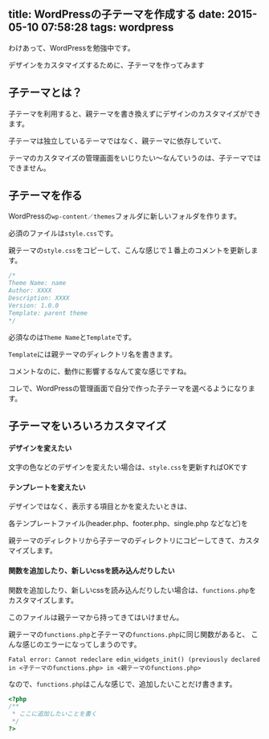 title: WordPressの子テーマを作成する
date: 2015-05-10 07:58:28
tags: wordpress
---

わけあって、WordPressを勉強中です。

デザインをカスタマイズするために、子テーマを作ってみます

<!-- more -->

## 子テーマとは？

子テーマを利用すると、親テーマを書き換えずにデザインのカスタマイズができます。

子テーマは独立しているテーマではなく、親テーマに依存していて、

テーマのカスタマイズの管理画面をいじりたい〜なんていうのは、子テーマではできません。

## 子テーマを作る

WordPressの`wp-content／themes`フォルダに新しいフォルダを作ります。

必須のファイルは`style.css`です。

親テーマの`style.css`をコピーして、こんな感じで１番上のコメントを更新します。

```css
/*
Theme Name: name
Author: XXXX
Description: XXXX
Version: 1.0.0
Template: parent theme
*/
```

必須なのは`Theme Name`と`Template`です。

`Template`には親テーマのディレクトリ名を書きます。

コメントなのに、動作に影響するなんて変な感じですね。

コレで、WordPressの管理画面で自分で作った子テーマを選べるようになります。

## 子テーマをいろいろカスタマイズ

#### デザインを変えたい

文字の色などのデザインを変えたい場合は、`style.css`を更新すればOKです

#### テンプレートを変えたい

デザインではなく、表示する項目とかを変えたいときは、

各テンプレートファイル(header.php、footer.php、single.php などなど)を

親テーマのディレクトリから子テーマのディレクトリにコピーしてきて、カスタマイズします。

#### 関数を追加したり、新しいcssを読み込んだりしたい

関数を追加したり、新しいcssを読み込んだりしたい場合は、`functions.php`をカスタマイズします。

このファイルは親テーマから持ってきてはいけません。

親テーマの`functions.php`と子テーマの`functions.php`に同じ関数があると、
こんな感じのエラーになってしまうのです。

```
Fatal error: Cannot redeclare edin_widgets_init() (previously declared in <子テーマのfunctions.php> in <親テーマのfunctions.php>
```

なので、`functions.php`はこんな感じで、追加したいことだけ書きます。

```php
<?php
/**
 * ここに追加したいことを書く
 */
?>
```









